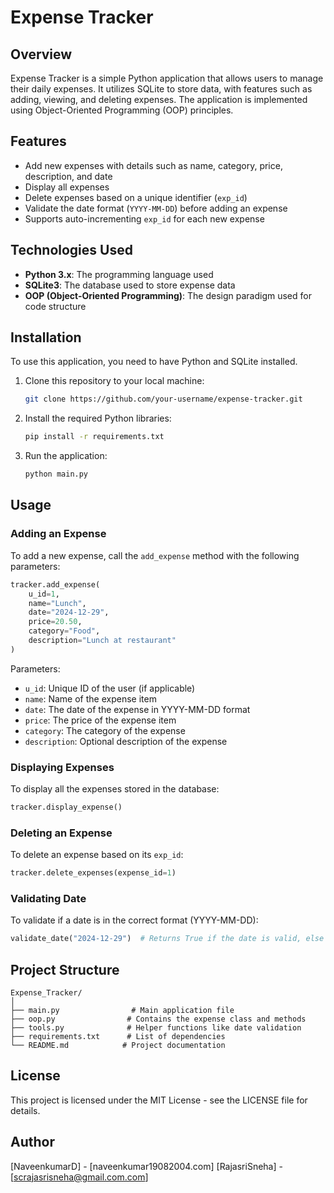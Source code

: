 
# Expense Tracker

## Overview
Expense Tracker is a simple Python application that allows users to manage their daily expenses. It utilizes SQLite to store data, with features such as adding, viewing, and deleting expenses. The application is implemented using Object-Oriented Programming (OOP) principles.

## Features
- Add new expenses with details such as name, category, price, description, and date
- Display all expenses
- Delete expenses based on a unique identifier (`exp_id`)
- Validate the date format (`YYYY-MM-DD`) before adding an expense
- Supports auto-incrementing `exp_id` for each new expense

## Technologies Used
- **Python 3.x**: The programming language used
- **SQLite3**: The database used to store expense data
- **OOP (Object-Oriented Programming)**: The design paradigm used for code structure

## Installation
To use this application, you need to have Python and SQLite installed.

1. Clone this repository to your local machine:
   ```bash
   git clone https://github.com/your-username/expense-tracker.git
   ```

2. Install the required Python libraries:
   ```bash
   pip install -r requirements.txt
   ```

3. Run the application:
   ```bash
   python main.py
   ```

## Usage

### Adding an Expense
To add a new expense, call the `add_expense` method with the following parameters:

```python
tracker.add_expense(
    u_id=1,
    name="Lunch",
    date="2024-12-29",
    price=20.50,
    category="Food",
    description="Lunch at restaurant"
)
```

Parameters:
- `u_id`: Unique ID of the user (if applicable)
- `name`: Name of the expense item
- `date`: The date of the expense in YYYY-MM-DD format
- `price`: The price of the expense item
- `category`: The category of the expense
- `description`: Optional description of the expense

### Displaying Expenses
To display all the expenses stored in the database:

```python
tracker.display_expense()
```

### Deleting an Expense
To delete an expense based on its `exp_id`:

```python
tracker.delete_expenses(expense_id=1)
```

### Validating Date
To validate if a date is in the correct format (YYYY-MM-DD):

```python
validate_date("2024-12-29")  # Returns True if the date is valid, else False
```

## Project Structure
```
Expense_Tracker/
│
├── main.py                # Main application file
├── oop.py                # Contains the expense class and methods
├── tools.py              # Helper functions like date validation
├── requirements.txt      # List of dependencies
└── README.md            # Project documentation
```

## License
This project is licensed under the MIT License - see the LICENSE file for details.

## Author
[NaveenkumarD] - [naveenkumar19082004.com]
[RajasriSneha] - [scrajasrisneha@gmail.com.com]